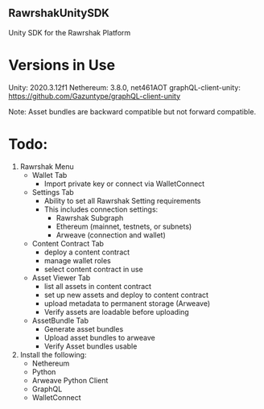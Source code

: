 ## RawrshakUnitySDK
Unity SDK for the Rawrshak Platform

# Versions in Use
Unity: 2020.3.12f1
Nethereum: 3.8.0, net461AOT
graphQL-client-unity: https://github.com/Gazuntype/graphQL-client-unity

Note: Asset bundles are backward compatible but not forward compatible.

# Todo:
1. Rawrshak Menu
    - Wallet Tab
        - Import private key or connect via WalletConnect
    - Settings Tab
        - Ability to set all Rawrshak Setting requirements
        - This includes connection settings:
            - Rawrshak Subgraph
            - Ethereum (mainnet, testnets, or subnets)
            - Arweave (connection and wallet)
    - Content Contract Tab
        - deploy a content contract
        - manage wallet roles
        - select content contract in use
    - Asset Viewer Tab
        - list all assets in content contract
        - set up new assets and deploy to content contract
        - upload metadata to permanent storage (Arweave)
        - Verify assets are loadable before uploading
    - AssetBundle Tab
        - Generate asset bundles
        - Upload asset bundles to arweave
        - Verify Asset bundles usable
2. Install the following:
    - Nethereum
    - Python
    - Arweave Python Client
    - GraphQL
    - WalletConnect



